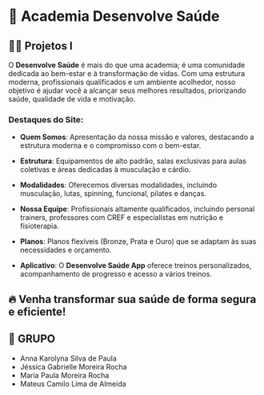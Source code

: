 # 🌟 Academia Desenvolve Saúde

## 🏋️‍♂️ Projetos I

O **Desenvolve Saúde** é mais do que uma academia; é uma comunidade dedicada ao bem-estar e à transformação de vidas. Com uma estrutura moderna, profissionais qualificados e um ambiente acolhedor, nosso objetivo é ajudar você a alcançar seus melhores resultados, priorizando saúde, qualidade de vida e motivação.

### Destaques do Site:

- **Quem Somos**: Apresentação da nossa missão e valores, destacando a estrutura moderna e o compromisso com o bem-estar.
  
- **Estrutura**: Equipamentos de alto padrão, salas exclusivas para aulas coletivas e áreas dedicadas à musculação e cárdio.

- **Modalidades**: Oferecemos diversas modalidades, incluindo musculação, lutas, spinning, funcional, pilates e danças.

- **Nossa Equipe**: Profissionais altamente qualificados, incluindo personal trainers, professores com CREF e especialistas em nutrição e fisioterapia.

- **Planos**: Planos flexíveis (Bronze, Prata e Ouro) que se adaptam às suas necessidades e orçamento.

- **Aplicativo**: O **Desenvolve Saúde App** oferece treinos personalizados, acompanhamento de progresso e acesso a vários treinos.

## 🔥 Venha transformar sua saúde de forma segura e eficiente!

## 👥 **GRUPO**
- Anna Karolyna Silva de Paula 
- Jéssica Gabrielle Moreira Rocha
- Maria Paula Moreira Rocha
- Mateus Camilo Lima de Almeida